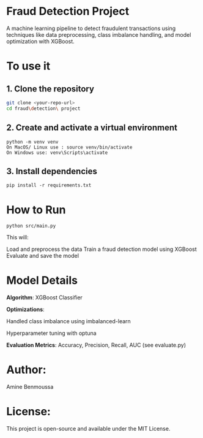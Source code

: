 # Fraud Detection Project

A machine learning pipeline to detect fraudulent transactions using techniques like data preprocessing, class imbalance handling, and model optimization with XGBoost.
# To use it 

## 1. Clone the repository

```bash
git clone <your-repo-url>
cd fraud\detection\ project
```

## 2. Create and activate a virtual environment
```
python -m venv venv
On MacOS/ Linux use : source venv/bin/activate
On Windows use: venv\Scripts\activate
```
## 3. Install dependencies
```
pip install -r requirements.txt
```

# How to Run
```
python src/main.py
```

This will:

Load and preprocess the data
Train a fraud detection model using XGBoost
Evaluate and save the model

# Model Details

**Algorithm**: XGBoost Classifier

**Optimizations**:

Handled class imbalance using imbalanced-learn

Hyperparameter tuning with optuna

**Evaluation Metrics**: Accuracy, Precision, Recall, AUC (see evaluate.py)

# Author:

Amine Benmoussa

# License:

This project is open-source and available under the MIT License.

